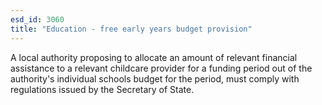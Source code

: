 ```yaml
---
esd_id: 3060
title: "Education - free early years budget provision"
---
```


A local authority proposing  to allocate an amount of relevant financial assistance to a relevant childcare provider for a funding period out of the authority's individual schools budget for the period, must comply with regulations issued by the Secretary of State.

